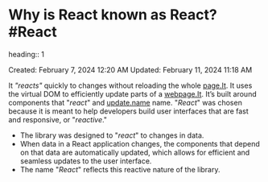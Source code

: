 # Why is React known as React? #React 
heading:: 1

Created: February 7, 2024 12:20 AM
Updated: February 11, 2024 11:18 AM

It *"reacts"* quickly to changes without reloading the whole [page.It](http://page.it/). It uses the virtual DOM to efficiently update parts of a [webpage.It](http://webpage.it/). It’s built around components that "*react*" and [update.name](http://update.name/) name. "*React*" was chosen because it is meant to help developers build user interfaces that are fast and responsive, or "*reactive*."
- The library was designed to "*react*" to changes in data.
- When data in a React application changes, the components that depend on that data are automatically updated, which allows for efficient and seamless updates to the user interface.
- The name "*React*" reflects this reactive nature of the library.